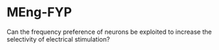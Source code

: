 # MEng-FYP
Can the frequency preference of neurons be exploited to increase the selectivity of electrical stimulation?
